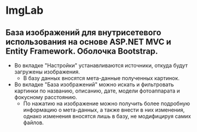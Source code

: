 # ImgLab
## База изображений для внутрисетевого использования на основе ASP.NET MVC и Entity Framework. Оболочка Bootstrap.
* Во вкладке "Настройки" устанавливаются источники, откуда будут загружены изображения.
	* В базу данных вносятся мета-данные полученных картинок.
* Во вкладке "База изображений" можно искать и фильтровать картинки по названию, описанию, дате, модели фотоаппарата и фокусному расстоянию.
	* По нажатию на изображение можно получить более подробную информацию о мета-данных, а также внести в них изменения, однако изменения вносятся лишь в базу, не модифицируя самих файлов.
